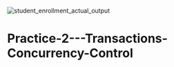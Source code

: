 ![student_enrollment_actual_output](https://github.com/user-attachments/assets/8ac93120-889e-4d68-bd27-29ab413bb69a)
# Practice-2---Transactions-Concurrency-Control
